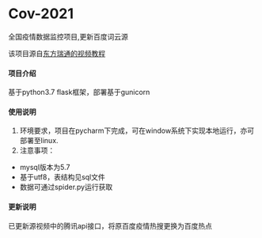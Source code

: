 # Cov-2021
全国疫情数据监控项目,更新百度词云源

该项目源自[东方瑞通的视频教程](https://www.bilibili.com/video/BV177411j7qJ#reply2628377537)

#### 项目介绍
基于python3.7 flask框架，部署基于gunicorn

#### 使用说明
1. 环境要求，项目在pycharm下完成，可在window系统下实现本地运行，亦可部署至linux.
2. 注意事项：
- mysql版本为5.7
- 基于utf8，表结构见sql文件
- 数据可通过spider.py运行获取

#### 更新说明
已更新源视频中的腾讯api接口，将原百度疫情热搜更换为百度热点

